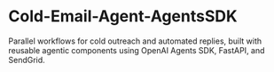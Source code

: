 # Cold-Email-Agent-AgentsSDK
Parallel workflows for cold outreach and automated replies, built with reusable agentic components using OpenAI Agents SDK, FastAPI, and SendGrid.
